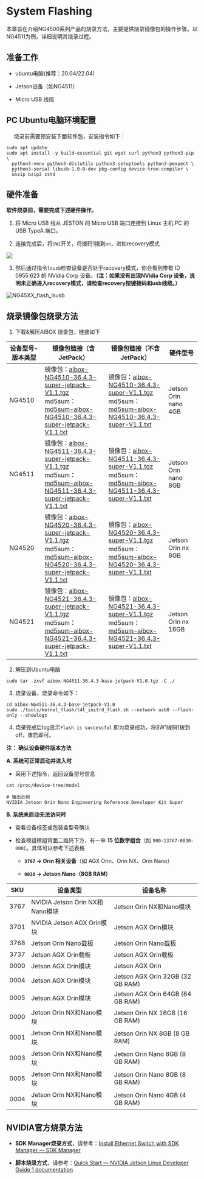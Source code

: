 # System  Flashing

本章旨在介绍NG4500系列产品的烧录方法，主要提供烧录镜像包的操作步骤。以NG4511为例，详细说明其烧录过程。

## 准备工作

- ubuntu电脑(推荐：20.04/22.04)

- Jetson设备（如NG4511）

- Micro USB 线缆

## PC Ubuntu电脑环境配置

     烧录前需要预安装下面软件包，安装指令如下：

```shell
sudo apt update
sudo apt install -y build-essential git wget curl python3 python3-pip \
  python3-venv python3-distutils python3-setuptools python3-pexpect \
  python3-serial libusb-1.0-0-dev pkg-config device-tree-compiler \
  unzip bzip2 zstd
```

## 硬件准备​

**软件烧录前，需要完成下述硬件操作。**

1. 将 Micro USB 线从 JESTON 的 Micro USB 端口连接到 Linux 主机 PC 的 USB TypeA 端口。

2. 连接完成后，将`SW1`开关，将拨码1拨到`on`，进如recovery模式

![](/img/NG45XX_SOFTWARE/NG45XX_Recovery_SW1.png)

3. 然后通过指令`lsusb`检查设备是否处于recovery模式，你会看到带有 ID 0955:623 的 NVidia Corp 设备。**（注：如果没有出现NVidia Corp 设备，说明未正确进入recovery模式，请检查recovery按键拨码和usb线缆。）**

![NG45XX_flash_lsusb](/img/NG45XX_flash_lsusb.jpg)

## 烧录镜像包烧录方法

1. 下载&解压AIBOX 烧录包，链接如下

| 设备型号-版本类型 | 镜像包链接（含JetPack）                                                                                                                                                                                                                                                                                                                                                                                                                                                        | 镜像包链接（不含JetPack）                                                                                                                                                                                                                                                                                                                                                                                                                       | 硬件型号                 |
| --------- | ---------------------------------------------------------------------------------------------------------------------------------------------------------------------------------------------------------------------------------------------------------------------------------------------------------------------------------------------------------------------------------------------------------------------------------------------------------------------- | -------------------------------------------------------------------------------------------------------------------------------------------------------------------------------------------------------------------------------------------------------------------------------------------------------------------------------------------------------------------------------------------------------------------------------------- | -------------------- |
| NG4510    | 镜像包：[aibox-NG4510-36.4.3-super-jetpack-V1.1.tgz](https://resource-cam-think.oss-cn-hongkong.aliyuncs.com/download/firmware/aibox/NG45XX/36.4.3/v1.1/aibox-NG4510-super_42936/aibox-NG4510-36.4.3-super-jetpack-V1.1.tgz)<br/>md5sum：[md5sum-aibox-NG4510-36.4.3-super-jetpack-V1.1.txt](https://resource-cam-think.oss-cn-hongkong.aliyuncs.com/download/firmware/aibox/NG45XX/36.4.3/v1.1/aibox-NG4510-super_42936/md5sum-aibox-NG4510-36.4.3-super-jetpack-V1.1.txt) | 镜像包：[aibox-NG4510-36.4.3-super-V1.1.tgz](https://resource-cam-think.oss-cn-hongkong.aliyuncs.com/download/firmware/aibox/NG45XX/36.4.3/v1.1/aibox-NG4510-super_43202/aibox-NG4510-36.4.3-super-V1.1.tgz)<br/>md5sum：[md5sum-aibox-NG4510-36.4.3-super-V1.1.txt](https://resource-cam-think.oss-cn-hongkong.aliyuncs.com/download/firmware/aibox/NG45XX/36.4.3/v1.1/aibox-NG4510-super_43202/md5sum-aibox-NG4510-36.4.3-super-V1.1.txt) | Jetson Orin nano 4GB |
| NG4511    | 镜像包：[aibox-NG4511-36.4.3-super-jetpack-V1.1.tgz](https://resource-cam-think.oss-cn-hongkong.aliyuncs.com/download/firmware/aibox/NG45XX/36.4.3/v1.1/aibox-NG4511-super_42937/aibox-NG4511-36.4.3-super-jetpack-V1.1.tgz)<br/>md5sum：[md5sum-aibox-NG4511-36.4.3-super-jetpack-V1.1.txt](https://resource-cam-think.oss-cn-hongkong.aliyuncs.com/download/firmware/aibox/NG45XX/36.4.3/v1.1/aibox-NG4511-super_42937/md5sum-aibox-NG4511-36.4.3-super-jetpack-V1.1.txt) | 镜像包：[aibox-NG4511-36.4.3-super-V1.1.tgz](https://resource-cam-think.oss-cn-hongkong.aliyuncs.com/download/firmware/aibox/NG45XX/36.4.3/v1.1/aibox-NG4511-super_43203/aibox-NG4511-36.4.3-super-V1.1.tgz)<br/>md5sum：[md5sum-aibox-NG4511-36.4.3-super-V1.1.txt](https://resource-cam-think.oss-cn-hongkong.aliyuncs.com/download/firmware/aibox/NG45XX/36.4.3/v1.1/aibox-NG4511-super_43203/md5sum-aibox-NG4511-36.4.3-super-V1.1.txt) | Jetson Orin nano 8GB |
| NG4520    | 镜像包：[aibox-NG4520-36.4.3-super-jetpack-V1.1.tgz](https://resource-cam-think.oss-cn-hongkong.aliyuncs.com/download/firmware/aibox/NG45XX/36.4.3/v1.1/aibox-NG4520-super_42938/aibox-NG4520-36.4.3-super-jetpack-V1.1.tgz)<br/>md5sum：[md5sum-aibox-NG4520-36.4.3-super-jetpack-V1.1.txt](https://resource-cam-think.oss-cn-hongkong.aliyuncs.com/download/firmware/aibox/NG45XX/36.4.3/v1.1/aibox-NG4520-super_42938/md5sum-aibox-NG4520-36.4.3-super-jetpack-V1.1.txt) | 镜像包：[aibox-NG4520-36.4.3-super-V1.1.tgz](https://resource-cam-think.oss-cn-hongkong.aliyuncs.com/download/firmware/aibox/NG45XX/36.4.3/v1.1/aibox-NG4520-super_43204/aibox-NG4520-36.4.3-super-V1.1.tgz)<br/>md5sum：[md5sum-aibox-NG4520-36.4.3-super-V1.1.txt](https://resource-cam-think.oss-cn-hongkong.aliyuncs.com/download/firmware/aibox/NG45XX/36.4.3/v1.1/aibox-NG4520-super_43204/md5sum-aibox-NG4520-36.4.3-super-V1.1.txt) | Jetson Orin nx 8GB   |
| NG4521    | 镜像包：[aibox-NG4521-36.4.3-super-jetpack-V1.1.tgz](https://resource-cam-think.oss-cn-hongkong.aliyuncs.com/download/firmware/aibox/NG45XX/36.4.3/v1.1/aibox-NG4521-super_42939/aibox-NG4521-36.4.3-super-jetpack-V1.1.tgz)<br/>md5sum：[md5sum-aibox-NG4521-36.4.3-super-jetpack-V1.1.txt](https://resource-cam-think.oss-cn-hongkong.aliyuncs.com/download/firmware/aibox/NG45XX/36.4.3/v1.1/aibox-NG4521-super_42939/md5sum-aibox-NG4521-36.4.3-super-jetpack-V1.1.txt) | 镜像包：[aibox-NG4521-36.4.3-super-V1.1.tgz](https://resource-cam-think.oss-cn-hongkong.aliyuncs.com/download/firmware/aibox/NG45XX/36.4.3/v1.1/aibox-NG4521-super_43205/aibox-NG4521-36.4.3-super-V1.1.tgz)<br/>md5sum：[md5sum-aibox-NG4521-36.4.3-super-V1.1.txt](https://resource-cam-think.oss-cn-hongkong.aliyuncs.com/download/firmware/aibox/NG45XX/36.4.3/v1.1/aibox-NG4521-super_43205/md5sum-aibox-NG4521-36.4.3-super-V1.1.txt) | Jetson Orin nx 16GB  |

2. 解压到Ubuntu电脑

```
sudo tar -zxvf aibox-NG4511-36.4.3-base-jetpack-V1.0.tgz -C ./
```

3. 烧录设备，烧录命令如下：

```
cd aibox-NG4511-36.4.3-base-jetpack-V1.0
sudo ./tools/kernel_flash/l4t_initrd_flash.sh --network usb0 --flash-only --showlogs
```

4. 烧录完成后log显示`Flash is successful` 即为烧录成功，将SW1拨码1拨到off，重启即可。

**注： 确认设备硬件版本方法**

**A. 系统可正常启动并进入时​**​

- 采用下述指令，返回设备型号信息

```shell
cat /proc/device-tree/model

# 输出示例
NVIDIA Jetson Orin Nano Engineering Reference Developer Kit Super
```

**B. 系统未启动无法访问时** 

- 查看设备标签或包装盒型号​确认

- 检查模组模组背面二维码下方，有一串 ​**​15 位数字组合​**​（如 `900-13767-0030-000`）。具体可以参考下述表格
  
  - **`3767` → Orin 相关设备​**​（如 AGX Orin、Orin NX、Orin Nano）
  
  - **`0030` → Jetson Nano（8GB RAM）​**

| SKU  | 设备类型                         | 设备名称                             |
| ---- | ---------------------------- | -------------------------------- |
| 3767 | NVIDIA Jetson Orin NX和Nano模块 | Jetson Orin NX和Nano模块            |
| 3701 | NVIDIA Jetson AGX Orin模块     | Jetson AGX Orin模块                |
| 3768 | Jetson Orin Nano载板           | Jetson Orin Nano载板               |
| 3737 | Jetson AGX Orin载板            | Jetson AGX Orin载板                |
| 0000 | Jetson AGX Orin模块            | Jetson AGX Orin                  |
| 0004 | Jetson AGX Orin模块            | Jetson AGX Orin 32GB (32 GB RAM) |
| 0005 | Jetson AGX Orin模块            | Jetson AGX Orin 64GB (64 GB RAM) |
| 0000 | Jetson Orin NX和Nano模块        | Jetson Orin NX 16GB (16 GB RAM)  |
| 0001 | Jetson Orin NX和Nano模块        | Jetson Orin NX 8GB (8 GB RAM)    |
| 0003 | Jetson Orin NX和Nano模块        | Jetson Orin Nano 8GB (8 GB RAM)  |
| 0005 | Jetson Orin NX和Nano模块        | Jetson Orin Nano 8GB (8 GB RAM)  |
| 0004 | Jetson Orin NX和Nano模块        | Jetson Orin Nano 4GB (4 GB RAM)  |

## NVIDIA官方烧录方法

- **SDK Manager烧录方式**，请参考：[Install Ethernet Switch with SDK Manager — SDK Manager](https://docs.nvidia.com/sdk-manager/install-with-sdkm-switch/index.html)

- **脚本烧录方式**，请参考：[Quick Start — NVIDIA Jetson Linux Developer Guide 1 documentation](https://docs.nvidia.com/jetson/archives/r36.2/DeveloperGuide/IN/QuickStart.html#to-flash-the-jetson-developer-kit-operating-software)
